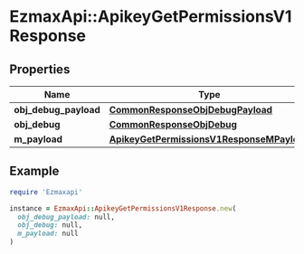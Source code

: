 # EzmaxApi::ApikeyGetPermissionsV1Response

## Properties

| Name | Type | Description | Notes |
| ---- | ---- | ----------- | ----- |
| **obj_debug_payload** | [**CommonResponseObjDebugPayload**](CommonResponseObjDebugPayload.md) |  |  |
| **obj_debug** | [**CommonResponseObjDebug**](CommonResponseObjDebug.md) |  | [optional] |
| **m_payload** | [**ApikeyGetPermissionsV1ResponseMPayload**](ApikeyGetPermissionsV1ResponseMPayload.md) |  |  |

## Example

```ruby
require 'Ezmaxapi'

instance = EzmaxApi::ApikeyGetPermissionsV1Response.new(
  obj_debug_payload: null,
  obj_debug: null,
  m_payload: null
)
```

